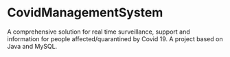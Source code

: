 # CovidManagementSystem
A comprehensive solution for real time surveillance, support and information for people affected/quarantined by Covid 19. A project based on Java and MySQL.
